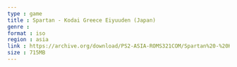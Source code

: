 ```yaml
---
type : game
title : Spartan - Kodai Greece Eiyuuden (Japan)
genre : 
format : iso
region : asia
link : https://archive.org/download/PS2-ASIA-ROMS321COM/Spartan%20-%20Kodai%20Greece%20Eiyuuden%20%28Japan%29.7z
size : 715MB
---
```

